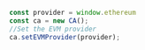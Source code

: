 ```js hl_lines="2"
const provider = window.ethereum
const ca = new CA();
//Set the EVM provider  
ca.setEVMProvider(provider);
```
